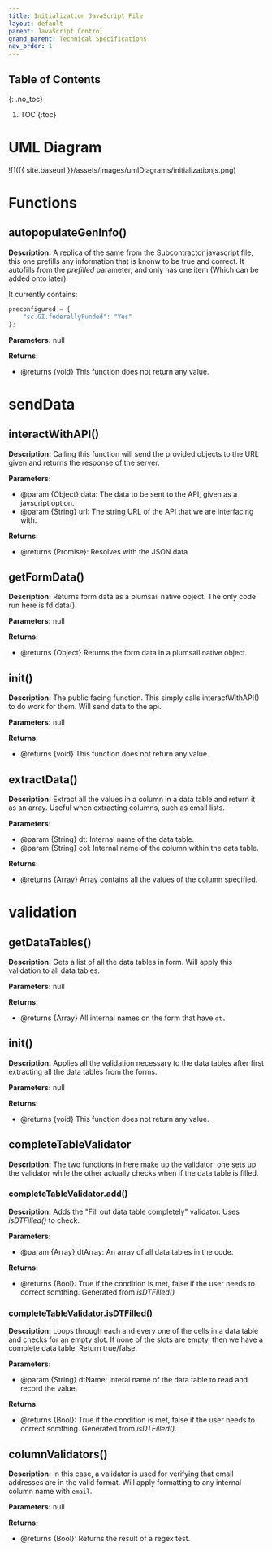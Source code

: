 ```yaml
---
title: Initialization JavaScript File
layout: default
parent: JavaScript Control
grand_parent: Technical Specifications
nav_order: 1
---
```


## Table of Contents 
{: .no_toc}

1. TOC
{:toc}


# UML Diagram
![]({{ site.baseurl }}/assets/images/umlDiagrams/initializationjs.png)

# Functions

## autopopulateGenInfo()

**Description:** A replica of the same from the Subcontractor javascript file, this one prefills any information that is knonw to be true and correct. It autofills from the *prefilled* parameter, and only has one item (Which can be added onto later).

It currently contains:
```js
preconfigured = {
	"sc.GI.federallyFunded": "Yes"
};
```

**Parameters:** null

**Returns:** 
- @returns {void} This function does not return any value.

# sendData

## interactWithAPI()

**Description:** Calling this function will send the provided objects to the URL given and returns the response of the server.

**Parameters:** 
- @param {Object} data: The data to be sent to the API, given as a javscript option.
- @param {String} url: The string URL of the API that we are interfacing with.

**Returns:** 
- @returns {Promise}: Resolves with the JSON data

## getFormData()

**Description:** Returns form data as a plumsail native object. The only code run here is fd.data().

**Parameters:** null

**Returns:** 
- @returns {Object} Returns the form data in a plumsail native object.

## init()

**Description:** The public facing function. This simply calls interactWithAPI() to do work for them. Will send data to the api. 

**Parameters:** null

**Returns:** 
- @returns {void} This function does not return any value.

## extractData()

**Description:** Extract all the values in a column in a data table and return it as an array. Useful when extracting columns, such as email lists. 

**Parameters:** 
- @param {String} dt: Internal name of the data table.
- @param {String} col: Internal name of the column within the data table. 

**Returns:** 
- @returns {Array} Array contains all the values of the column specified.

# validation

## getDataTables()

**Description:** Gets a list of all the data tables in form. Will apply this validation to all data tables.

**Parameters:** null

**Returns:** 
- @returns {Array} All internal names on the form that have `dt.`

## init()

**Description:** Applies all the validation necessary to the data tables after first extracting all the data tables from the forms.

**Parameters:** null

**Returns:** 
- @returns {void} This function does not return any value.

## completeTableValidator
**Description:** The two functions in here make up the validator: one sets up the validator while the other actually checks when if the data table is filled.

### completeTableValidator.add()

**Description:** Adds the "Fill out data table completely" validator. Uses *isDTFilled()* to check.

**Parameters:** 
- @param {Array} dtArray: An array of all data tables in the code.

**Returns:** 
- @returns {Bool}: True if the condition is met, false if the user needs to correct somthing. Generated from *isDTFilled()*

### completeTableValidator.isDTFilled()

**Description:** Loops through each and every one of the cells in a data table and checks for an empty slot. If none of the slots are empty, then we have a complete data table. Return true/false.

**Parameters:**
- @param {String} dtName: Interal name of the data table to read and record the value.

**Returns:** 
- @returns {Bool}: True if the condition is met, false if the user needs to correct somthing. Generated from *isDTFilled()*.

## columnValidators()

**Description:** In this case, a validator is used for verifying that email addresses are in the valid format. Will apply formatting to any internal column name with `email`.

**Parameters:** null

**Returns:** 
- @returns {Bool}: Returns the result of a regex test.